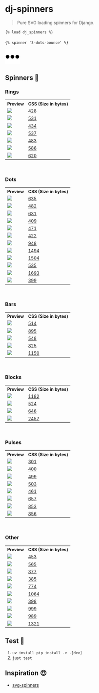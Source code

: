 # dj-spinners

> Pure SVG loading spinners for Django.

```html
{% load dj_spinners %}

{% spinner '3-dots-bounce' %}
```

![3 dots bounce](https://raw.githubusercontent.com/adamghill/dj-spinners/refs/heads/main/src/dj_spinners/assets/svg/3-dots-bounce.svg)

## Spinners 🤩

<h3>Rings</h3>
<table>
   <tr>
      <th>Preview</th>
      <th>CSS (Size in bytes)</th>
   </tr>
   <tr>
      <td>
         <picture>
            <source media="(prefers-color-scheme: dark)" srcset="https://raw.githubusercontent.com/adamghill/dj-spinners/refs/heads/main/src/dj_spinners/assets/svg/90-ring-white-36.svg">
            <img src="https://raw.githubusercontent.com/adamghill/dj-spinners/refs/heads/main/src/dj_spinners/assets/svg/90-ring-black-36.svg">
         </picture>
      </td>
      <td><a href="https://github.com/adamghill/dj-spinners/blob/main/svg-css/90-ring.svg">428</a></td>
   </tr>
   <tr>
      <td>
         <picture>
            <source media="(prefers-color-scheme: dark)" srcset="https://raw.githubusercontent.com/adamghill/dj-spinners/refs/heads/main/src/dj_spinners/assets/svg/90-ring-with-bg-white-36.svg">
            <img src="https://raw.githubusercontent.com/adamghill/dj-spinners/refs/heads/main/src/dj_spinners/assets/svg/90-ring-with-bg-black-36.svg">
         </picture>
      </td>
      <td><a href="https://github.com/adamghill/dj-spinners/blob/main/svg-css/90-ring-with-bg.svg">531</a></td>
   </tr>
   <tr>
      <td>
         <picture>
            <source media="(prefers-color-scheme: dark)" srcset="https://raw.githubusercontent.com/adamghill/dj-spinners/refs/heads/main/src/dj_spinners/assets/svg/180-ring-white-36.svg">
            <img src="https://raw.githubusercontent.com/adamghill/dj-spinners/refs/heads/main/src/dj_spinners/assets/svg/180-ring-black-36.svg">
         </picture>
      </td>
      <td><a href="https://github.com/adamghill/dj-spinners/blob/main/svg-css/180-ring.svg">434</a></td>
   </tr>
   <tr>
      <td>
         <picture>
            <source media="(prefers-color-scheme: dark)" srcset="https://raw.githubusercontent.com/adamghill/dj-spinners/refs/heads/main/src/dj_spinners/assets/svg/180-ring-with-bg-white-36.svg">
            <img src="https://raw.githubusercontent.com/adamghill/dj-spinners/refs/heads/main/src/dj_spinners/assets/svg/180-ring-with-bg-black-36.svg">
         </picture>
      </td>
      <td><a href="https://github.com/adamghill/dj-spinners/blob/main/svg-css/180-ring-with-bg.svg">537</a></td>
   </tr>
   <tr>
      <td>
         <picture>
            <source media="(prefers-color-scheme: dark)" srcset="https://raw.githubusercontent.com/adamghill/dj-spinners/refs/heads/main/src/dj_spinners/assets/svg/270-ring-white-36.svg">
            <img src="https://raw.githubusercontent.com/adamghill/dj-spinners/refs/heads/main/src/dj_spinners/assets/svg/270-ring-black-36.svg">
         </picture>
      </td>
      <td><a href="https://github.com/adamghill/dj-spinners/blob/main/svg-css/270-ring.svg">483</a></td>
   </tr>
   <tr>
      <td>
         <picture>
            <source media="(prefers-color-scheme: dark)" srcset="https://raw.githubusercontent.com/adamghill/dj-spinners/refs/heads/main/src/dj_spinners/assets/svg/270-ring-with-bg-white-36.svg">
            <img src="https://raw.githubusercontent.com/adamghill/dj-spinners/refs/heads/main/src/dj_spinners/assets/svg/270-ring-with-bg-black-36.svg">
         </picture>
      </td>
      <td><a href="https://github.com/adamghill/dj-spinners/blob/main/svg-css/270-ring-with-bg.svg">586</a></td>
   </tr>
   <tr>
      <td>
         <picture>
            <source media="(prefers-color-scheme: dark)" srcset="https://raw.githubusercontent.com/adamghill/dj-spinners/refs/heads/main/src/dj_spinners/assets/svg/ring-resize-white-36.svg">
            <img src="https://raw.githubusercontent.com/adamghill/dj-spinners/refs/heads/main/src/dj_spinners/assets/svg/ring-resize-black-36.svg">
         </picture>
      </td>
      <td><a href="https://github.com/adamghill/dj-spinners/blob/main/svg-css/ring-resize.svg">620</a></td>
   </tr>
</table>
<br />
<h3>Dots</h3>
<table>
   <tr>
      <th>Preview</th>
      <th>CSS (Size in bytes)</th>
   </tr>
   <tr>
      <td>
         <picture>
            <source media="(prefers-color-scheme: dark)" srcset="https://raw.githubusercontent.com/adamghill/dj-spinners/refs/heads/main/src/dj_spinners/assets/svg/3-dots-bounce-white-36.svg">
            <img src="https://raw.githubusercontent.com/adamghill/dj-spinners/refs/heads/main/src/dj_spinners/assets/svg/3-dots-bounce-black-36.svg">
         </picture>
      </td>
      <td><a href="https://github.com/adamghill/dj-spinners/blob/main/svg-css/3-dots-bounce.svg">635</a></td>
   </tr>
   <tr>
      <td>
         <picture>
            <source media="(prefers-color-scheme: dark)" srcset="https://raw.githubusercontent.com/adamghill/dj-spinners/refs/heads/main/src/dj_spinners/assets/svg/3-dots-fade-white-36.svg">
            <img src="https://raw.githubusercontent.com/adamghill/dj-spinners/refs/heads/main/src/dj_spinners/assets/svg/3-dots-fade-black-36.svg">
         </picture>
      </td>
      <td><a href="https://github.com/adamghill/dj-spinners/blob/main/svg-css/3-dots-fade.svg">482</a></td>
   </tr>
   <tr>
      <td>
         <picture>
            <source media="(prefers-color-scheme: dark)" srcset="https://raw.githubusercontent.com/adamghill/dj-spinners/refs/heads/main/src/dj_spinners/assets/svg/3-dots-move-white-36.svg">
            <img src="https://raw.githubusercontent.com/adamghill/dj-spinners/refs/heads/main/src/dj_spinners/assets/svg/3-dots-move-black-36.svg">
         </picture>
      </td>
      <td><a href="https://github.com/adamghill/dj-spinners/blob/main/svg-css/3-dots-move.svg">631</a></td>
   </tr>
   <tr>
      <td>
         <picture>
            <source media="(prefers-color-scheme: dark)" srcset="https://raw.githubusercontent.com/adamghill/dj-spinners/refs/heads/main/src/dj_spinners/assets/svg/3-dots-rotate-white-36.svg">
            <img src="https://raw.githubusercontent.com/adamghill/dj-spinners/refs/heads/main/src/dj_spinners/assets/svg/3-dots-rotate-black-36.svg">
         </picture>
      </td>
      <td><a href="https://github.com/adamghill/dj-spinners/blob/main/svg-css/3-dots-rotate.svg">409</a></td>
   </tr>
   <tr>
      <td>
         <picture>
            <source media="(prefers-color-scheme: dark)" srcset="https://raw.githubusercontent.com/adamghill/dj-spinners/refs/heads/main/src/dj_spinners/assets/svg/3-dots-scale-white-36.svg">
            <img src="https://raw.githubusercontent.com/adamghill/dj-spinners/refs/heads/main/src/dj_spinners/assets/svg/3-dots-scale-black-36.svg">
         </picture>
      </td>
      <td><a href="https://github.com/adamghill/dj-spinners/blob/main/svg-css/3-dots-scale.svg">471</a></td>
   </tr>
   <tr>
      <td>
         <picture>
            <source media="(prefers-color-scheme: dark)" srcset="https://raw.githubusercontent.com/adamghill/dj-spinners/refs/heads/main/src/dj_spinners/assets/svg/3-dots-scale-middle-white-36.svg">
            <img src="https://raw.githubusercontent.com/adamghill/dj-spinners/refs/heads/main/src/dj_spinners/assets/svg/3-dots-scale-middle-black-36.svg">
         </picture>
      </td>
      <td><a href="https://github.com/adamghill/dj-spinners/blob/main/svg-css/3-dots-scale-middle.svg">422</a></td>
   </tr>
   <tr>
      <td>
         <picture>
            <source media="(prefers-color-scheme: dark)" srcset="https://raw.githubusercontent.com/adamghill/dj-spinners/refs/heads/main/src/dj_spinners/assets/svg/6-dots-rotate-white-36.svg">
            <img src="https://raw.githubusercontent.com/adamghill/dj-spinners/refs/heads/main/src/dj_spinners/assets/svg/6-dots-rotate-black-36.svg">
         </picture>
      </td>
      <td><a href="https://github.com/adamghill/dj-spinners/blob/main/svg-css/6-dots-rotate.svg">948</a></td>
   </tr>
   <tr>
      <td>
         <picture>
            <source media="(prefers-color-scheme: dark)" srcset="https://raw.githubusercontent.com/adamghill/dj-spinners/refs/heads/main/src/dj_spinners/assets/svg/6-dots-scale-white-36.svg">
            <img src="https://raw.githubusercontent.com/adamghill/dj-spinners/refs/heads/main/src/dj_spinners/assets/svg/6-dots-scale-black-36.svg">
         </picture>
      </td>
      <td><a href="https://github.com/adamghill/dj-spinners/blob/main/svg-css/6-dots-scale.svg">1494</a></td>
   </tr>
   <tr>
      <td>
         <picture>
            <source media="(prefers-color-scheme: dark)" srcset="https://raw.githubusercontent.com/adamghill/dj-spinners/refs/heads/main/src/dj_spinners/assets/svg/6-dots-scale-middle-white-36.svg">
            <img src="https://raw.githubusercontent.com/adamghill/dj-spinners/refs/heads/main/src/dj_spinners/assets/svg/6-dots-scale-middle-black-36.svg">
         </picture>
      </td>
      <td><a href="https://github.com/adamghill/dj-spinners/blob/main/svg-css/6-dots-scale-middle.svg">1504</a></td>
   </tr>
   <tr>
      <td>
         <picture>
            <source media="(prefers-color-scheme: dark)" srcset="https://raw.githubusercontent.com/adamghill/dj-spinners/refs/heads/main/src/dj_spinners/assets/svg/8-dots-rotate-white-36.svg">
            <img src="https://raw.githubusercontent.com/adamghill/dj-spinners/refs/heads/main/src/dj_spinners/assets/svg/8-dots-rotate-black-36.svg">
         </picture>
      </td>
      <td><a href="https://github.com/adamghill/dj-spinners/blob/main/svg-css/8-dots-rotate.svg">535</a></td>
   </tr>
   <tr>
      <td>
         <picture>
            <source media="(prefers-color-scheme: dark)" srcset="https://raw.githubusercontent.com/adamghill/dj-spinners/refs/heads/main/src/dj_spinners/assets/svg/12-dots-scale-rotate-white-36.svg">
            <img src="https://raw.githubusercontent.com/adamghill/dj-spinners/refs/heads/main/src/dj_spinners/assets/svg/12-dots-scale-rotate-black-36.svg">
         </picture>
      </td>
      <td><a href="https://github.com/adamghill/dj-spinners/blob/main/svg-css/12-dots-scale-rotate.svg">1693</a></td>
   </tr>
   <tr>
      <td>
         <picture>
            <source media="(prefers-color-scheme: dark)" srcset="https://raw.githubusercontent.com/adamghill/dj-spinners/refs/heads/main/src/dj_spinners/assets/svg/dot-revolve-white-36.svg">
            <img src="https://raw.githubusercontent.com/adamghill/dj-spinners/refs/heads/main/src/dj_spinners/assets/svg/dot-revolve-black-36.svg">
         </picture>
      </td>
      <td><a href="https://github.com/adamghill/dj-spinners/blob/main/svg-css/dot-revolve.svg">399</a></td>
   </tr>
</table>
<br />
<h3>Bars</h3>
<table>
   <tr>
      <th>Preview</th>
      <th>CSS (Size in bytes)</th>
   </tr>
   <tr>
      <td>
         <picture>
            <source media="(prefers-color-scheme: dark)" srcset="https://raw.githubusercontent.com/adamghill/dj-spinners/refs/heads/main/src/dj_spinners/assets/svg/bars-fade-white-36.svg">
            <img src="https://raw.githubusercontent.com/adamghill/dj-spinners/refs/heads/main/src/dj_spinners/assets/svg/bars-fade-black-36.svg">
         </picture>
      </td>
      <td><a href="https://github.com/adamghill/dj-spinners/blob/main/svg-css/bars-fade.svg">514</a></td>
   </tr>
   <tr>
      <td>
         <picture>
            <source media="(prefers-color-scheme: dark)" srcset="https://raw.githubusercontent.com/adamghill/dj-spinners/refs/heads/main/src/dj_spinners/assets/svg/bars-scale-white-36.svg">
            <img src="https://raw.githubusercontent.com/adamghill/dj-spinners/refs/heads/main/src/dj_spinners/assets/svg/bars-scale-black-36.svg">
         </picture>
      </td>
      <td><a href="https://github.com/adamghill/dj-spinners/blob/main/svg-css/bars-scale.svg">895</a></td>
   </tr>
   <tr>
      <td>
         <picture>
            <source media="(prefers-color-scheme: dark)" srcset="https://raw.githubusercontent.com/adamghill/dj-spinners/refs/heads/main/src/dj_spinners/assets/svg/bars-scale-fade-white-36.svg">
            <img src="https://raw.githubusercontent.com/adamghill/dj-spinners/refs/heads/main/src/dj_spinners/assets/svg/bars-scale-fade-black-36.svg">
         </picture>
      </td>
      <td><a href="https://github.com/adamghill/dj-spinners/blob/main/svg-css/bars-scale-fade.svg">548</a></td>
   </tr>
   <tr>
      <td>
         <picture>
            <source media="(prefers-color-scheme: dark)" srcset="https://raw.githubusercontent.com/adamghill/dj-spinners/refs/heads/main/src/dj_spinners/assets/svg/bars-scale-middle-white-36.svg">
            <img src="https://raw.githubusercontent.com/adamghill/dj-spinners/refs/heads/main/src/dj_spinners/assets/svg/bars-scale-middle-black-36.svg">
         </picture>
      </td>
      <td><a href="https://github.com/adamghill/dj-spinners/blob/main/svg-css/bars-scale-middle.svg">825</a></td>
   </tr>
   <tr>
      <td>
         <picture>
            <source media="(prefers-color-scheme: dark)" srcset="https://raw.githubusercontent.com/adamghill/dj-spinners/refs/heads/main/src/dj_spinners/assets/svg/bars-rotate-fade-white-36.svg">
            <img src="https://raw.githubusercontent.com/adamghill/dj-spinners/refs/heads/main/src/dj_spinners/assets/svg/bars-rotate-fade-black-36.svg">
         </picture>
      </td>
      <td><a href="https://github.com/adamghill/dj-spinners/blob/main/svg-css/bars-rotate-fade.svg">1150</a></td>
   </tr>
</table>
<br />
<h3>Blocks</h3>
<table>
   <tr>
      <th>Preview</th>
      <th>CSS (Size in bytes)</th>
   </tr>
   <tr>
      <td>
         <picture>
            <source media="(prefers-color-scheme: dark)" srcset="https://raw.githubusercontent.com/adamghill/dj-spinners/refs/heads/main/src/dj_spinners/assets/svg/blocks-scale-white-36.svg">
            <img src="https://raw.githubusercontent.com/adamghill/dj-spinners/refs/heads/main/src/dj_spinners/assets/svg/blocks-scale-black-36.svg">
         </picture>
      </td>
      <td><a href="https://github.com/adamghill/dj-spinners/blob/main/svg-css/blocks-scale.svg">1182</a></td>
   </tr>
   <tr>
      <td>
         <picture>
            <source media="(prefers-color-scheme: dark)" srcset="https://raw.githubusercontent.com/adamghill/dj-spinners/refs/heads/main/src/dj_spinners/assets/svg/blocks-shuffle-2-white-36.svg">
            <img src="https://raw.githubusercontent.com/adamghill/dj-spinners/refs/heads/main/src/dj_spinners/assets/svg/blocks-shuffle-2-black-36.svg">
         </picture>
      </td>
      <td><a href="https://github.com/adamghill/dj-spinners/blob/main/svg-css/blocks-shuffle-2.svg">524</a></td>
   </tr>
   <tr>
      <td>
         <picture>
            <source media="(prefers-color-scheme: dark)" srcset="https://raw.githubusercontent.com/adamghill/dj-spinners/refs/heads/main/src/dj_spinners/assets/svg/blocks-shuffle-3-white-36.svg">
            <img src="https://raw.githubusercontent.com/adamghill/dj-spinners/refs/heads/main/src/dj_spinners/assets/svg/blocks-shuffle-3-black-36.svg">
         </picture>
      </td>
      <td><a href="https://github.com/adamghill/dj-spinners/blob/main/svg-css/blocks-shuffle-3.svg">646</a></td>
   </tr>
   <tr>
      <td>
         <picture>
            <source media="(prefers-color-scheme: dark)" srcset="https://raw.githubusercontent.com/adamghill/dj-spinners/refs/heads/main/src/dj_spinners/assets/svg/blocks-wave-white-36.svg">
            <img src="https://raw.githubusercontent.com/adamghill/dj-spinners/refs/heads/main/src/dj_spinners/assets/svg/blocks-wave-black-36.svg">
         </picture>
      </td>
      <td><a href="https://github.com/adamghill/dj-spinners/blob/main/svg-css/blocks-wave.svg">2457</a></td>
   </tr>
</table>
<br />
<h3>Pulses</h3>
<table>
   <tr>
      <th>Preview</th>
      <th>CSS (Size in bytes)</th>
   </tr>
   <tr>
      <td>
         <picture>
            <source media="(prefers-color-scheme: dark)" srcset="https://raw.githubusercontent.com/adamghill/dj-spinners/refs/heads/main/src/dj_spinners/assets/svg/pulse-white-36.svg">
            <img src="https://raw.githubusercontent.com/adamghill/dj-spinners/refs/heads/main/src/dj_spinners/assets/svg/pulse-black-36.svg">
         </picture>
      </td>
      <td><a href="https://github.com/adamghill/dj-spinners/blob/main/svg-css/pulse.svg">301</a></td>
   </tr>
   <tr>
      <td>
         <picture>
            <source media="(prefers-color-scheme: dark)" srcset="https://raw.githubusercontent.com/adamghill/dj-spinners/refs/heads/main/src/dj_spinners/assets/svg/pulse-2-white-36.svg">
            <img src="https://raw.githubusercontent.com/adamghill/dj-spinners/refs/heads/main/src/dj_spinners/assets/svg/pulse-2-black-36.svg">
         </picture>
      </td>
      <td><a href="https://github.com/adamghill/dj-spinners/blob/main/svg-css/pulse-2.svg">400</a></td>
   </tr>
   <tr>
      <td>
         <picture>
            <source media="(prefers-color-scheme: dark)" srcset="https://raw.githubusercontent.com/adamghill/dj-spinners/refs/heads/main/src/dj_spinners/assets/svg/pulse-3-white-36.svg">
            <img src="https://raw.githubusercontent.com/adamghill/dj-spinners/refs/heads/main/src/dj_spinners/assets/svg/pulse-3-black-36.svg">
         </picture>
      </td>
      <td><a href="https://github.com/adamghill/dj-spinners/blob/main/svg-css/pulse-3.svg">499</a></td>
   </tr>
   <tr>
      <td>
         <picture>
            <source media="(prefers-color-scheme: dark)" srcset="https://raw.githubusercontent.com/adamghill/dj-spinners/refs/heads/main/src/dj_spinners/assets/svg/pulse-multiple-white-36.svg">
            <img src="https://raw.githubusercontent.com/adamghill/dj-spinners/refs/heads/main/src/dj_spinners/assets/svg/pulse-multiple-black-36.svg">
         </picture>
      </td>
      <td><a href="https://github.com/adamghill/dj-spinners/blob/main/svg-css/pulse-multiple.svg">503</a></td>
   </tr>
   <tr>
      <td>
         <picture>
            <source media="(prefers-color-scheme: dark)" srcset="https://raw.githubusercontent.com/adamghill/dj-spinners/refs/heads/main/src/dj_spinners/assets/svg/pulse-ring-white-36.svg">
            <img src="https://raw.githubusercontent.com/adamghill/dj-spinners/refs/heads/main/src/dj_spinners/assets/svg/pulse-ring-black-36.svg">
         </picture>
      </td>
      <td><a href="https://github.com/adamghill/dj-spinners/blob/main/svg-css/pulse-ring.svg">461</a></td>
   </tr>
   <tr>
      <td>
         <picture>
            <source media="(prefers-color-scheme: dark)" srcset="https://raw.githubusercontent.com/adamghill/dj-spinners/refs/heads/main/src/dj_spinners/assets/svg/pulse-rings-2-white-36.svg">
            <img src="https://raw.githubusercontent.com/adamghill/dj-spinners/refs/heads/main/src/dj_spinners/assets/svg/pulse-rings-2-black-36.svg">
         </picture>
      </td>
      <td><a href="https://github.com/adamghill/dj-spinners/blob/main/svg-css/pulse-rings-2.svg">657</a></td>
   </tr>
   <tr>
      <td>
         <picture>
            <source media="(prefers-color-scheme: dark)" srcset="https://raw.githubusercontent.com/adamghill/dj-spinners/refs/heads/main/src/dj_spinners/assets/svg/pulse-rings-3-white-36.svg">
            <img src="https://raw.githubusercontent.com/adamghill/dj-spinners/refs/heads/main/src/dj_spinners/assets/svg/pulse-rings-3-black-36.svg">
         </picture>
      </td>
      <td><a href="https://github.com/adamghill/dj-spinners/blob/main/svg-css/pulse-rings-3.svg">853</a></td>
   </tr>
   <tr>
      <td>
         <picture>
            <source media="(prefers-color-scheme: dark)" srcset="https://raw.githubusercontent.com/adamghill/dj-spinners/refs/heads/main/src/dj_spinners/assets/svg/pulse-rings-multiple-white-36.svg">
            <img src="https://raw.githubusercontent.com/adamghill/dj-spinners/refs/heads/main/src/dj_spinners/assets/svg/pulse-rings-multiple-black-36.svg">
         </picture>
      </td>
      <td><a href="https://github.com/adamghill/dj-spinners/blob/main/svg-css/pulse-rings-multiple.svg">856</a></td>
   </tr>
</table>
<br />
<h3>Other</h3>
<table>
   <tr>
      <th>Preview</th>
      <th>CSS (Size in bytes)</th>
   </tr>
   <tr>
      <td>
         <picture>
            <source media="(prefers-color-scheme: dark)" srcset="https://raw.githubusercontent.com/adamghill/dj-spinners/refs/heads/main/src/dj_spinners/assets/svg/bouncing-ball-white-36.svg">
            <img src="https://raw.githubusercontent.com/adamghill/dj-spinners/refs/heads/main/src/dj_spinners/assets/svg/bouncing-ball-black-36.svg">
         </picture>
      </td>
      <td><a href="https://github.com/adamghill/dj-spinners/blob/main/svg-css/bouncing-ball.svg">453</a></td>
   </tr>
   <tr>
      <td>
         <picture>
            <source media="(prefers-color-scheme: dark)" srcset="https://raw.githubusercontent.com/adamghill/dj-spinners/refs/heads/main/src/dj_spinners/assets/svg/clock-white-36.svg">
            <img src="https://raw.githubusercontent.com/adamghill/dj-spinners/refs/heads/main/src/dj_spinners/assets/svg/clock-black-36.svg">
         </picture>
      </td>
      <td><a href="https://github.com/adamghill/dj-spinners/blob/main/svg-css/clock.svg">565</a></td>
   </tr>
   <tr>
      <td>
         <picture>
            <source media="(prefers-color-scheme: dark)" srcset="https://raw.githubusercontent.com/adamghill/dj-spinners/refs/heads/main/src/dj_spinners/assets/svg/eclipse-white-36.svg">
            <img src="https://raw.githubusercontent.com/adamghill/dj-spinners/refs/heads/main/src/dj_spinners/assets/svg/eclipse-black-36.svg">
         </picture>
      </td>
      <td><a href="https://github.com/adamghill/dj-spinners/blob/main/svg-css/eclipse.svg">377</a></td>
   </tr>
   <tr>
      <td>
         <picture>
            <source media="(prefers-color-scheme: dark)" srcset="https://raw.githubusercontent.com/adamghill/dj-spinners/refs/heads/main/src/dj_spinners/assets/svg/eclipse-half-white-36.svg">
            <img src="https://raw.githubusercontent.com/adamghill/dj-spinners/refs/heads/main/src/dj_spinners/assets/svg/eclipse-half-black-36.svg">
         </picture>
      </td>
      <td><a href="https://github.com/adamghill/dj-spinners/blob/main/svg-css/eclipse-half.svg">385</a></td>
   </tr>
   <tr>
      <td>
         <picture>
            <source media="(prefers-color-scheme: dark)" srcset="https://raw.githubusercontent.com/adamghill/dj-spinners/refs/heads/main/src/dj_spinners/assets/svg/gooey-balls-1-white-36.svg">
            <img src="https://raw.githubusercontent.com/adamghill/dj-spinners/refs/heads/main/src/dj_spinners/assets/svg/gooey-balls-1-black-36.svg">
         </picture>
      </td>
      <td><a href="https://github.com/adamghill/dj-spinners/blob/main/svg-css/gooey-balls-1.svg">774</a></td>
   </tr>
   <tr>
      <td>
         <picture>
            <source media="(prefers-color-scheme: dark)" srcset="https://raw.githubusercontent.com/adamghill/dj-spinners/refs/heads/main/src/dj_spinners/assets/svg/gooey-balls-2-white-36.svg">
            <img src="https://raw.githubusercontent.com/adamghill/dj-spinners/refs/heads/main/src/dj_spinners/assets/svg/gooey-balls-2-black-36.svg">
         </picture>
      </td>
      <td><a href="https://github.com/adamghill/dj-spinners/blob/main/svg-css/gooey-balls-2.svg">1064</a></td>
   </tr>
   <tr>
      <td>
         <picture>
            <source media="(prefers-color-scheme: dark)" srcset="https://raw.githubusercontent.com/adamghill/dj-spinners/refs/heads/main/src/dj_spinners/assets/svg/tadpole-white-36.svg">
            <img src="https://raw.githubusercontent.com/adamghill/dj-spinners/refs/heads/main/src/dj_spinners/assets/svg/tadpole-black-36.svg">
         </picture>
      </td>
      <td><a href="https://github.com/adamghill/dj-spinners/blob/main/svg-css/tadpole.svg">398</a></td>
   </tr>
   <tr>
      <td>
         <picture>
            <source media="(prefers-color-scheme: dark)" srcset="https://raw.githubusercontent.com/adamghill/dj-spinners/refs/heads/main/src/dj_spinners/assets/svg/wifi-white-36.svg">
            <img src="https://raw.githubusercontent.com/adamghill/dj-spinners/refs/heads/main/src/dj_spinners/assets/svg/wifi-black-36.svg">
         </picture>
      </td>
      <td><a href="https://github.com/adamghill/dj-spinners/blob/main/svg-css/wifi.svg">999</a></td>
   </tr>
   <tr>
      <td>
         <picture>
            <source media="(prefers-color-scheme: dark)" srcset="https://raw.githubusercontent.com/adamghill/dj-spinners/refs/heads/main/src/dj_spinners/assets/svg/wifi-fade-white-36.svg">
            <img src="https://raw.githubusercontent.com/adamghill/dj-spinners/refs/heads/main/src/dj_spinners/assets/svg/wifi-fade-black-36.svg">
         </picture>
      </td>
      <td><a href="https://github.com/adamghill/dj-spinners/blob/main/svg-css/wifi-fade.svg">989</a></td>
   </tr>
   <tr>
      <td>
         <picture>
            <source media="(prefers-color-scheme: dark)" srcset="https://raw.githubusercontent.com/adamghill/dj-spinners/refs/heads/main/src/dj_spinners/assets/svg/wind-toy-white-36.svg">
            <img src="https://raw.githubusercontent.com/adamghill/dj-spinners/refs/heads/main/src/dj_spinners/assets/svg/wind-toy-black-36.svg">
         </picture>
      </td>
      <td><a href="https://github.com/adamghill/dj-spinners/blob/main/svg-css/wind-toy.svg">1321</a></td>
   </tr>
</table>

## Test 🧪

1. `uv install pip install -e .[dev]`
2. `just test`

## Inspiration 😍

- [svg-spinners](https://github.com/adamghill/dj-spinners)
